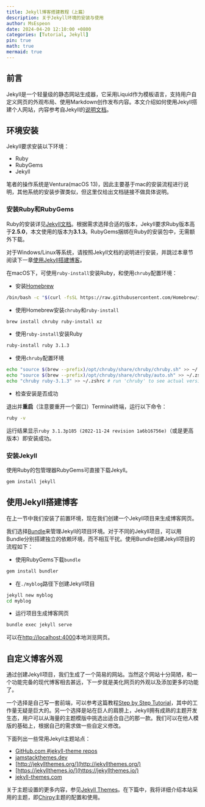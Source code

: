 ```yaml
---
title: Jekyll博客搭建教程（上篇）
description: 关于Jekyll环境的安装与使用
author: MsEspeon
date: 2024-04-20 12:10:00 +0800
categories: [Tutorial, Jekyll]
pin: true
math: true
mermaid: true
---
```


## 前言

Jekyll是一个轻量级的静态网站生成器，它采用Liquid作为模板语言，支持用户自定义网页的外观布局、使用Markdown创作发布内容。本文介绍如何使用Jekyll搭建个人网站，内容参考自Jekyll的[说明文档](https://jekyllrb.com/docs/)。

## 环境安装

Jekyll要求安装以下环境：

- Ruby
- RubyGems
- Jekyll

笔者的操作系统是Ventura(macOS 13)，因此主要基于mac的安装流程进行说明，其他系统的安装步骤类似，但这里仅给出文档链接不做具体说明。

### 安装Ruby和RubyGems

Ruby的安装详见[Jekyll文档](https://jekyllrb.com/docs/installation/)。根据需求选择合适的版本，Jekyll要求Ruby版本高于**2.5.0**，本文使用的版本为**3.1.3**。RubyGems捆绑在Ruby的安装包中，无需额外下载。

对于Windows/Linux等系统，请按照Jekyll文档的说明进行安装，并跳过本章节阅读下一章[使用Jekyll搭建博客](#使用jekyll搭建博客)。

在macOS下，可使用`ruby-install`安装Ruby，和使用`chruby`配置环境：

- 安装[Homebrew](https://brew.sh/)

```zsh
/bin/bash -c "$(curl -fsSL https://raw.githubusercontent.com/Homebrew/install/HEAD/install.sh)"
```

- 使用Homebrew安装`chruby`和`ruby-install`

```zsh
brew install chruby ruby-install xz
```

- 使用`ruby-install`安装Ruby

```zsh
ruby-install ruby 3.1.3
```

- 使用`chruby`配置环境

```zsh
echo "source $(brew --prefix)/opt/chruby/share/chruby/chruby.sh" >> ~/.zshrc
echo "source $(brew --prefix)/opt/chruby/share/chruby/auto.sh" >> ~/.zshrc
echo "chruby ruby-3.1.3" >> ~/.zshrc # run 'chruby' to see actual version
```

- 检查安装是否成功

退出并**重启**（注意要重开一个窗口）Terminal终端，运行以下命令：

```zsh
ruby -v
```

运行结果显示`ruby 3.1.3p185 (2022-11-24 revision 1a6b16756e)`（或是更高版本）即安装成功。

### 安装Jekyll

使用Ruby的包管理器RubyGems可直接下载Jekyll。

```zsh
gem install jekyll
```

## 使用Jekyll搭建博客

在上一节中我们安装了前置环境，现在我们创建一个Jekyll项目来生成博客网页。

我们选择[Bundle](https://bundler.io/)来管理Jekyll的项目环境。对于不同的Jekyll项目，可以用Bundle分别搭建独立的依赖环境，而不相互干扰。使用Bundle创建Jekyll项目的流程如下：

- 使用RubyGems下载`bundle`

```zsh
gem install bundler
```

- 在`./myblog`路径下创建Jekyll项目

```zsh
jekyll new myblog
cd myblog
```

- 运行项目生成博客网页

```zsh
bundle exec jekyll serve
```

可以在[http://localhost:4000](http://localhost:4000)本地浏览网页。


## 自定义博客外观

通过创建Jekyll项目，我们生成了一个简易的网站。当然这个网站十分简陋，和一个功能完备的现代博客相去甚远，下一步就是美化网页的外观以及添加更多的功能了。

一个选择是自己写一套前端，可以参考这篇教程[Step by Step Tutorial](https://jekyllrb.com/docs/step-by-step/01-setup/)，其中的工作量无疑是巨大的。另一个选择是站在巨人的肩膀上，Jekyll拥有成熟的主题开发生态，用户可以从海量的主题模版中挑选出适合自己的那一款。我们可以在他人模版的基础上，根据自己的需求做一些自定义修改。

下面列出一些常用Jekyll主题站点：

- [GitHub.com \#jekyll-theme repos](https://github.com/topics/jekyll-theme)
- [jamstackthemes.dev](https://jamstackthemes.dev/ssg/jekyll/)
- [http://jekyllthemes.org/](http://jekyllthemes.org/)
- [https://jekyllthemes.io/](https://jekyllthemes.io/)
- [jekyll-themes.com](jekyll-themes.com)

关于主题设置的更多内容，参见[Jekyll Themes](https://jekyllrb.com/docs/themes/)。在下篇中，我将详细介绍本站采用的主题，即[Chirpy](https://github.com/cotes2020/jekyll-theme-chirpy)主题的配置和使用。